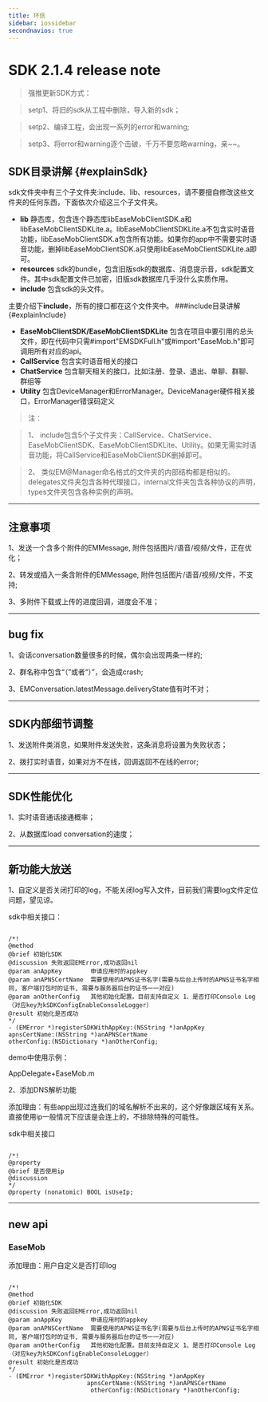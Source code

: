 ```yaml
---
title: 环信
sidebar: iossidebar
secondnavios: true
---
```


# SDK 2.1.4 release note

>强推更新SDK方式：

>setp1、将旧的sdk从工程中删除，导入新的sdk；

>setp2、编译工程，会出现一系列的error和warning;

>setp3、将error和warning逐个击破，千万不要忽略warning，亲~~。

## SDK目录讲解 {#explainSdk}
sdk文件夹中有三个子文件夹:include、lib、resources，请不要擅自修改这些文件夹的任何东西，下面依次介绍这三个子文件夹。

* **lib** 静态库，包含连个静态库libEaseMobClientSDK.a和libEaseMobClientSDKLite.a。libEaseMobClientSDKLite.a不包含实时语音功能，libEaseMobClientSDK.a包含所有功能。如果你的app中不需要实时语音功能，删掉libEaseMobClientSDK.a只使用libEaseMobClientSDKLite.a即可。
* **resources** sdk的bundle，包含旧版sdk的数据库、消息提示音，sdk配置文件。其中sdk配置文件已加密，旧版sdk数据库几乎没什么实质作用。
* **include** 包含sdk的头文件。

主要介绍下**include**，所有的接口都在这个文件夹中。
###include目录讲解 {#explainInclude}

* **EaseMobClientSDK/EaseMobClientSDKLite** 包含在项目中要引用的总头文件，即在代码中只需#import"EMSDKFull.h"或#import"EaseMob.h"即可调用所有对应的api。
* **CallService** 包含实时语音相关的接口
* **ChatService** 包含聊天相关的接口，比如注册、登录、退出、单聊、群聊、群组等
* **Utility** 包含DeviceManager和ErrorManager。DeviceManager硬件相关接口，ErrorManager错误码定义

>注：

>1、 include包含5个子文件夹：CallService、ChatService、EaseMobClientSDK、EaseMobClientSDKLite、Utility。如果无需实时语音功能，将CallService和EaseMobClientSDK删掉即可。

>2、 类似EM@Manager命名格式的文件夹的内部结构都是相似的。delegates文件夹包含各种代理接口，internal文件夹包含各种协议的声明，types文件夹包含各种实例的声明。

***
## 注意事项

1、发送一个含多个附件的EMMessage, 附件包括图片/语音/视频/文件，正在优化；

2、转发或插入一条含附件的EMMessage, 附件包括图片/语音/视频/文件，不支持;

3、多附件下载或上传的进度回调，进度会不准；

***
## bug fix

1、会话conversation数量很多的时候，偶尔会出现两条一样的;

2、群名称中包含“（”或者“）”，会造成crash;

3、EMConversation.latestMessage.deliveryState值有时不对；

***
## SDK内部细节调整

1、发送附件类消息，如果附件发送失败，这条消息将设置为失败状态；

2、拨打实时语音，如果对方不在线，回调返回不在线的error;

***
## SDK性能优化

1、实时语音通话接通概率；

2、从数据库load conversation的速度；

***
## 新功能大放送

1、自定义是否关闭打印的log，不能关闭log写入文件，目前我们需要log文件定位问题，望见谅。

sdk中相关接口：

<pre class="hll"><code class="language-java">
/*!
@method
@brief 初始化SDK
@discussion 失败返回EMError,成功返回nil
@param anAppKey        申请应用时的appkey
@param anAPNSCertName  需要使用的APNS证书名字(需要与后台上传时的APNS证书名字相同, 客户端打包时的证书, 需要与服务器后台的证书一一对应)
@param anOtherConfig   其他初始化配置。目前支持自定义 1、是否打印Console Log（对应key为kSDKConfigEnableConsoleLogger）
@result 初始化是否成功
*/
- (EMError *)registerSDKWithAppKey:(NSString *)anAppKey
apnsCertName:(NSString *)anAPNSCertName
otherConfig:(NSDictionary *)anOtherConfig;
</code></pre>

demo中使用示例：

AppDelegate+EaseMob.m

2、添加DNS解析功能

添加理由：有些app出现过连我们的域名解析不出来的，这个好像跟区域有关系。直接使用ip一般情况下应该是会连上的，不排除特殊的可能性。

sdk中相关接口

<pre class="hll"><code class="language-java">
/*!
@property
@brief 是否使用ip
@discussion
*/
@property (nonatomic) BOOL isUseIp;
</code></pre>

***
## new api

### EaseMob

添加理由：用户自定义是否打印log

<pre class="hll"><code class="language-java">
/*!
@method
@brief 初始化SDK
@discussion 失败返回EMError,成功返回nil
@param anAppKey        申请应用时的appkey
@param anAPNSCertName  需要使用的APNS证书名字(需要与后台上传时的APNS证书名字相同, 客户端打包时的证书, 需要与服务器后台的证书一一对应)
@param anOtherConfig   其他初始化配置。目前支持自定义 1、是否打印Console Log（对应key为kSDKConfigEnableConsoleLogger）
@result 初始化是否成功
*/
- (EMError *)registerSDKWithAppKey:(NSString *)anAppKey
                      apnsCertName:(NSString *)anAPNSCertName
                       otherConfig:(NSDictionary *)anOtherConfig;
</code></pre>